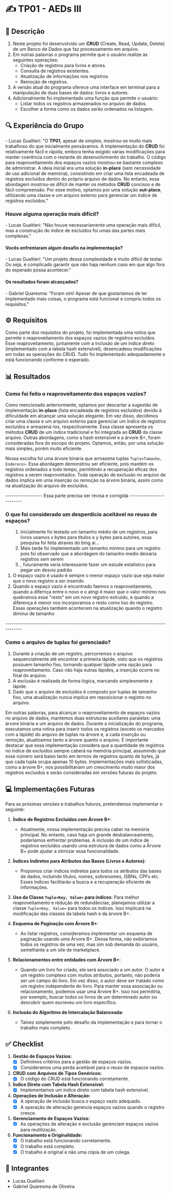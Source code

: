 # ✍️ TP01 - AEDs III

## 📝 Descrição
<ol>
	<li>Neste projeto foi desenvolvido um <strong>CRUD</strong> (Create, Read, Update, Delete) de um Banco de Dados que faz processamento em arquivo. </li>
	<li>
		Em outras palavras o programa permite que o usuário realize as seguintes operações:
		<ul>
			<li>Criação de registros para livros e atores.</li>
			<li>Consulta de registros existentes.</li>
			<li>Atualização de informações nos registros.</li>
			<li>Remoção de registros.</li>
		</ul>
	</li>
	<li>A versão atual do programa oferece uma interface em terminal para a manipulação de duas bases de dados: livros e autores.</li>
	<li>
		Adicionalmente foi implementado uma função que permite o usuário:
		<ul>
			<li>Listar todos os registros armazenados no arquivo de dados.</li>
			<li>Escolher a forma como os dados serão ordenados na listagem.</li>
		</ul>
</ol>

## 🔍 Experiência do Grupo
\- Lucas Gualtieri: "O **TP01**, apesar de simples, mostrou-se muito mais trabalhoso do que inicialmente pensávamos. A implementação do **CRUD** foi relativamente fácil e rápida, embora tenha exigido várias modificações para manter coerência com o restante do desenvolvimento do trabalho. O código para reaproveitamento dos espaços vazios mostrou-se bastante complexo de administrar. A ideia inicial era uma solução **in-place** (sem necessidade de uso adicional de memória), consistindo em criar uma lista encadeada de registros excluídos dentro do próprio arquivo de dados. No entanto, essa abordagem mostrou-se difícil de manter os métodos **CRUD** concisos e de fácil compreensão. Por esse motivo, optamos por uma solução **out-place**, utilizando uma classe e um arquivo externo para gerenciar um índice de registros excluídos."

### Houve alguma operação mais difícil?
\- Lucas Gualtieri: "Não houve necessariamente uma operação mais difícil, mas a construção do índice de excluídos foi umas das partes mais complexas."
#### Vocês enfrentaram algum desafio na implementação?
\- Lucas Gualtieri: "Um projeto dessa complexidade é muito difícil de testar. Ou seja, é complicado garantir que não haja nenhum caso em que algo fora do esperado possa acontecer."
#### Os resultados foram alcançados?
\- Gabriel Quaresma: "Foram sim! Apesar de que gostaríamos de ter implementado mais coisas, o programa está funcional e compriu todos os requisitos."

## ⚙️ Requisitos
Como parte dos requisitos do projeto, foi implementada uma rotina que permite o reaproveitamento dos espaços vazios de registros excluídos. Esse reaproveitamento, juntamente com a inclusão de um índice direto (implementado com a tabela hash extensível), desencadeou modificações em todas as operações do CRUD. Tudo foi implementado adequadamente e está funcionando conforme o esperado.

## 📊 Resultados
### Como foi feito o reaproveitamento dos espaços vazios?
Como mencionado anteriormente, optamos por descartar a sugestão de implementação **in-place** (lista encadeada de registros excluídos) devido à dificuldade em alcançar uma solução elegante. Em vez disso, decidimos criar uma classe e um arquivo externo para gerenciar um índice de registros excluídos e armazená-los, respectivamente. Essa classe apresenta os métodos **CRUD** de um índice tradicional e foi integrada ao **CRUD** da classe arquivo. Outras abordagens, como a hash extensível e a árvore B+, foram consideradas fora do escopo do projeto. Optamos, então, por uma solução mais simples, porém muito eficiente.

Nossa escolha foi uma árvore binária que armazena tuplas ```Tuple<Tamanho, Endereco>```. Essa abordagem demonstrou ser eficiente, pois mantém os registros ordenados a todo tempo, permitindo a recuperação eficaz dos registros a serem reaproveitados. Toda operação de exclusão no arquivo de dados implica em uma inserção ou remoção na árvore binária, assim como na atualização do arquivo de excluídos.

------------------ Essa parte precisa ser revisa e corrigida -------------------------
### O que foi considerado um desperdício aceitável no reuso de espaços?
<ol>
	<ol>
		<li>Inicialmente foi testado um tamanho médio de um registros, para livros usamos x bytes para titulos e y bytes para autores, essa pesquisa foi feita atraves do bing ai...</li>
		<li>Mais tarde foi implementado um tamanho minimo para um registro pois foi observado que a abordagem do tamanho medio deixaria registros sem serem</li>
		<li>, futuramente seria interessante fazer um estude estatistco para pegar um desvio padrão</li>
	</ol>
	<li>O espaço vazio é usado é sempre o menor espaço vazio que seja maior que o novo registro a ser inserido</li>
	<li>Quando o espaço vazio é encontrado faemos o reaproveitamento, quando a difernça entre o novo e o atngi é maior que o valor minimo nos quebramos esse "resto" em um novo registro exlcuido, e quando a diferença é menor nos incorporamos o resto como lixo do registro. Essas operações também acontecem na atualização quando o registro diminui de tamanho</li>
</ol>
--------------------------------------------------------------------------------------<br>

### Como o arquivo de tuplas foi gerenciado?
<ol>
	<li>Durante a criação de um registro, percorremos o arquivo sequencialmente até encontrar a primeira lápide, visto que os registros possuem tamanho fixo, tornando qualquer lápide uma opção para reaproveitamento. Caso não haja outras lápides, a inserção ocorre no final do arquivo.</li>
	<li>A exclusão é realizada de forma lógica, marcando simplesmente a lápide.</li>
	<li>Dado que o arquivo de excluídos é composto por tuplas de tamanho fixo, uma atualização nunca implica em reposicionar o registro no arquivo.</li>
</ol>

Em outras palavras, para alcançar o reaproveitamento de espaços vazios no arquivo de dados, mantemos duas estruturas auxiliares paralelas: uma árvore binária e um arquivo de dados. Durante a inicialização do programa, executamos uma rotina para inserir todos os registros (exceto os marcados com a lápide) do arquivo de tuplas na árvore e, a cada inserção ou remoção, atualizamos tanto a árvore quanto o arquivo. É importante destacar que essa implementação considera que a quantidade de registros no índice de excluídos sempre caberá na memória principal, assumindo que esse número será baixo tanto em termos de registros quanto de bytes, já que cada tupla ocupa apenas 10 bytes. Implementações mais sofisticadas, como a árvore B+, nos possibilitariam um crescimento muito maior dos registros excluídos e serão consideradas em versões futuras do projeto.

## 💻 Implementações Futuras
Para as próximas versões e trabalhos futuros, pretendemos implementar o seguinte:

1. **Índice de Registros Excluídos com Árvore B+**:
	- Atualmente, nossa implementação precisa caber na memória principal. No entanto, caso haja um grande desbalanceamento, poderíamos enfrentar problemas. A inclusão de um índice de registros excluídos usando uma estrutura de dados como a Árvore B+ pode ajudar a otimizar essa funcionalidade.

2. **Índices Indiretos para Atributos das Bases (Livros e Autores)**:
	- Propomos criar índices indiretos para todos os atributos das bases de dados, incluindo títulos, nomes, sobrenomes, ISBNs, CPFs etc. Esses índices facilitarão a busca e a recuperação eficiente de informações.

3. **Uso da Classe `Tuple<Key, Value>` para índices**:
	Para melhor reaproveitamento e redução de redundâncias, planejamos utilizar a classe `Tuple<Key, Value>` para todos os índices. Isso implicará na modificação das classes da tabela hash e da árvore B+.

4. **Esquema de Paginação com Árvore B+**:
	- Ao listar registros, consideramos implementar um esquema de paginação usando uma Árvore B+. Dessa forma, não exibiríamos todos os registros de uma vez, mas sim sob demanda do usuário, semelhante a um site de marketplace.

5. **Relacionamentos entre entidades com Árvore B+**:
	- Quando um livro for criado, ele será associado a um autor. O autor é um registro complexo com muitos atributos, portanto, não poderia ser um campo do livro. Em vez disso, o autor deve ser tratado como um registro independente do livro. Para manter essa associação ou relacionamento, podemos usar uma Árvore B+. Isso nos permitiria, por exemplo, buscar todos os livros de um determinado autor ou descobrir quem escreveu um livro específico.

6. **Inclusão do Algoritmo de Intercalação Balanceada**:
	- Talvez simplemente pelo desafio da implementação e para tornar o trabalho mais completo.

## ✅ Checklist

1. **Gestão de Espaços Vazios:**
	- [X] Definimos critérios para a gestão de espaços vazios.
	- [X] Consideramos uma perda aceitável para o reuso de espaços vazios.

2. **CRUD com Arquivos de Tipos Genéricos:**
	- [X] O código do CRUD está funcionando corretamente.

3. **Índice Direto com Tabela Hash Extensível:**
	- [X] Implementamos um índice direto com tabela hash extensível.

4. **Operações de Inclusão e Alteração:**
	- [X] A operação de inclusão busca o espaço vazio adequado.
	- [X] A operação de alteração gerencia espaços vazios quando o registro cresce.

5. **Gerenciamento de Espaços Vazios:**
	- [X] As operações de alteração e exclusão gerenciam espaços vazios para reutilização.

6. **Funcionamento e Originalidade:**
	- [X] O trabalho está funcionando corretamente.
	- [X] O trabalho está completo.
	- [X] O trabalho é original e não uma cópia de um colega.

## 📝 Integrantes
 - Lucas Gualtieri
 - Gabriel Quaresma de Oliveira